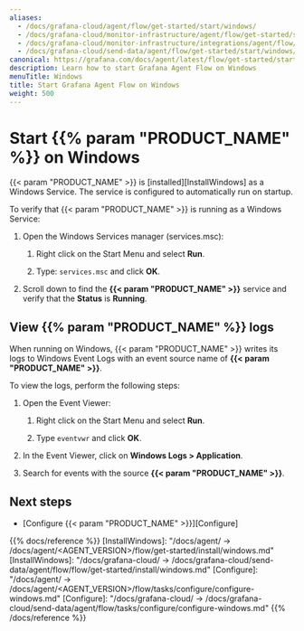 ```yaml
---
aliases:
  - /docs/grafana-cloud/agent/flow/get-started/start/windows/
  - /docs/grafana-cloud/monitor-infrastructure/agent/flow/get-started/start/windows/
  - /docs/grafana-cloud/monitor-infrastructure/integrations/agent/flow/get-started/start/windows/
  - /docs/grafana-cloud/send-data/agent/flow/get-started/start/windows/
canonical: https://grafana.com/docs/agent/latest/flow/get-started/start/windows/
description: Learn how to start Grafana Agent Flow on Windows
menuTitle: Windows
title: Start Grafana Agent Flow on Windows
weight: 500
---
```


# Start {{% param "PRODUCT_NAME" %}} on Windows

{{< param "PRODUCT_NAME" >}} is [installed][InstallWindows] as a Windows Service. The service is configured to automatically run on startup.

To verify that {{< param "PRODUCT_NAME" >}} is running as a Windows Service:

1. Open the Windows Services manager (services.msc):

    1. Right click on the Start Menu and select **Run**.

    1. Type: `services.msc` and click **OK**.

1. Scroll down to find the **{{< param "PRODUCT_NAME" >}}** service and verify that the **Status** is **Running**.

## View {{% param "PRODUCT_NAME" %}} logs

When running on Windows, {{< param "PRODUCT_NAME" >}} writes its logs to Windows Event
Logs with an event source name of **{{< param "PRODUCT_NAME" >}}**.

To view the logs, perform the following steps:

1. Open the Event Viewer:

    1. Right click on the Start Menu and select **Run**.

    1. Type `eventvwr` and click **OK**.

1. In the Event Viewer, click on **Windows Logs > Application**.

1. Search for events with the source **{{< param "PRODUCT_NAME" >}}**.

## Next steps

- [Configure {{< param "PRODUCT_NAME" >}}][Configure]

{{% docs/reference %}}
[InstallWindows]: "/docs/agent/ -> /docs/agent/<AGENT_VERSION>/flow/get-started/install/windows.md"
[InstallWindows]: "/docs/grafana-cloud/ -> /docs/grafana-cloud/send-data/agent/flow/flow/get-started/install/windows.md"
[Configure]: "/docs/agent/ -> /docs/agent/<AGENT_VERSION>/flow/tasks/configure/configure-windows.md"
[Configure]: "/docs/grafana-cloud/ -> /docs/grafana-cloud/send-data/agent/flow/tasks/configure/configure-windows.md"
{{% /docs/reference %}}
